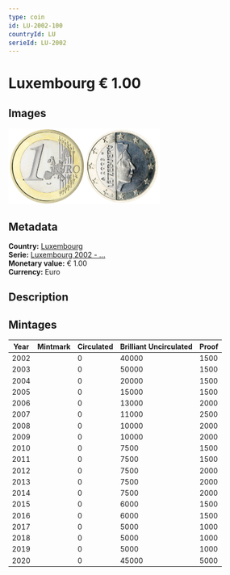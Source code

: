 ```yaml
---
type: coin
id: LU-2002-100
countryId: LU
serieId: LU-2002
---
```


# Luxembourg € 1.00

## Images

<img src="../../../Images/common-2002-100.png" height="150" alt="Front image"><img src="Images/luxembourg-2002-100.png" height="150" alt="Back image">

## Metadata

**Country:** [Luxembourg](../index.md)\
**Serie:** [Luxembourg 2002 - ...](index.md)\
**Monetary value:** € 1.00\
**Currency:** Euro

## Description


## Mintages

| Year | Mintmark | Circulated | Brilliant Uncirculated | Proof |
| ---- | -------- | ---------- | ---------------------- | ----- |
| 2002 |  | 0| 40000 | 1500 |
| 2003 |  | 0| 50000 | 1500 |
| 2004 |  | 0| 20000 | 1500 |
| 2005 |  | 0| 15000 | 1500 |
| 2006 |  | 0| 13000 | 2000 |
| 2007 |  | 0| 11000 | 2500 |
| 2008 |  | 0| 10000 | 2000 |
| 2009 |  | 0| 10000 | 2000 |
| 2010 |  | 0| 7500 | 1500 |
| 2011 |  | 0| 7500 | 1500 |
| 2012 |  | 0| 7500 | 2000 |
| 2013 |  | 0| 7500 | 2000 |
| 2014 |  | 0| 7500 | 2000 |
| 2015 |  | 0| 6000 | 1500 |
| 2016 |  | 0| 6000 | 1500 |
| 2017 |  | 0| 5000 | 1000 |
| 2018 |  | 0| 5000 | 1000 |
| 2019 |  | 0| 5000 | 1000 |
| 2020 |  | 0| 45000 | 5000 |
